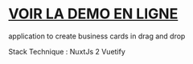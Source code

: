 # <a href="https://card-drag-and-drop.herokuapp.com/">VOIR LA DEMO EN LIGNE</a>

application to create business cards in drag and drop

Stack Technique : 
NuxtJs 2 
Vuetify
